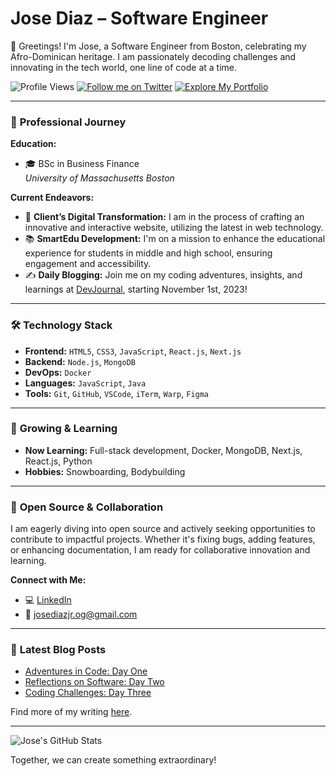# **Jose Diaz – Software Engineer**

👋 Greetings! I'm Jose, a Software Engineer from Boston, celebrating my Afro-Dominican heritage. I am passionately decoding challenges and innovating in the tech world, one line of code at a time.

![Profile Views](https://komarev.com/ghpvc/?username=JoseDiazCodes&color=orange)
[![Follow me on Twitter](https://img.shields.io/twitter/follow/diazjosedev?style=social)](https://twitter.com/diazjosedev)
[![Explore My Portfolio](https://img.shields.io/badge/-Portfolio-black)](https://josediazdev.com)

---

### 💼 **Professional Journey**

**Education:**

- 🎓 BSc in Business Finance  
   _University of Massachusetts Boston_

**Current Endeavors:**

- 🔨 **Client’s Digital Transformation:** I am in the process of crafting an innovative and interactive website, utilizing the latest in web technology.
- 📚 **SmartEdu Development:** I'm on a mission to enhance the educational experience for students in middle and high school, ensuring engagement and accessibility.
- ✍️ **Daily Blogging:** Join me on my coding adventures, insights, and learnings at [DevJournal](https://github.com/JoseDiazCodes/DevJournal), starting November 1st, 2023!

---

### 🛠 **Technology Stack**

- **Frontend:** `HTML5`, `CSS3`, `JavaScript`, `React.js`, `Next.js`
- **Backend:** `Node.js`, `MongoDB`
- **DevOps:** `Docker`
- **Languages:** `JavaScript`, `Java`
- **Tools:** `Git`, `GitHub`, `VSCode`, `iTerm`, `Warp`, `Figma`

---

### 🌱 **Growing & Learning**

- **Now Learning:** Full-stack development, Docker, MongoDB, Next.js, React.js, Python
- **Hobbies:** Snowboarding, Bodybuilding

---

### 🤝 **Open Source & Collaboration**

I am eagerly diving into open source and actively seeking opportunities to contribute to impactful projects. Whether it's fixing bugs, adding features, or enhancing documentation, I am ready for collaborative innovation and learning.

**Connect with Me:**

- 💻 [LinkedIn](https://linkedin.com/in/josediazdev)
- 📧 josediazjr.og@gmail.com

---

### 📖 **Latest Blog Posts**

<!-- BLOG-POST-LIST:START -->

- [Adventures in Code: Day One](https://github.com/JoseDiazCodes/DevJournal/blob/main/entries/post1.md)
- [Reflections on Software: Day Two](https://github.com/JoseDiazCodes/DevJournal/blob/main/entries/post2.md)
- [Coding Challenges: Day Three](https://github.com/JoseDiazCodes/DevJournal/blob/main/entries/post3.md)
<!-- BLOG-POST-LIST:END -->

Find more of my writing [here](https://github.com/JoseDiazCodes/DevJournal).

---

![Jose's GitHub Stats](https://github-readme-stats.vercel.app/api?username=JoseDiazCodes&show_icons=true&theme=default&hide_border=true&hide_title=true&count_private=true&line_height=28)

Together, we can create something extraordinary!
